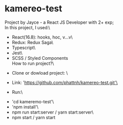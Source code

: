 # kamereo-test
Project by Jayce - a React JS Developer with 2+ exp;\
In this project, I used:\
+ React(16.8): hooks, hoc, v...v\
+ Redux: Redux Saga\
+ Typescript\
+ Jest\
+ SCSS / Styled Components \
How to run project?\
- Clone or dowload project: \
+ Link: 'https://github.com/phattnh/kamereo-test.git'\
- Run:\
+ 'cd kameremo-test'\
+ 'npm install'\
+ npm run start:server / yarn start:server\
+ npm start / yarn start 